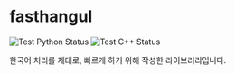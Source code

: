 # fasthangul

![Test Python Status](https://github.com/jeongukjae/fasthangul/workflows/Test%20Python/badge.svg)
![Test C++ Status](https://github.com/jeongukjae/fasthangul/workflows/Test%20C++/badge.svg)

한국어 처리를 제대로, 빠르게 하기 위해 작성한 라이브러리입니다.
